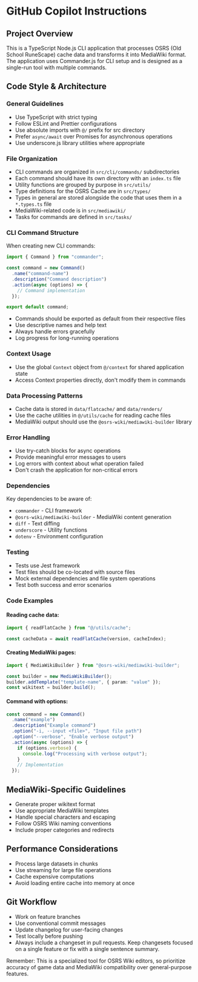 # GitHub Copilot Instructions

## Project Overview

This is a TypeScript Node.js CLI application that processes OSRS (Old School RuneScape) cache data and transforms it into MediaWiki format. The application uses Commander.js for CLI setup and is designed as a single-run tool with multiple commands.

## Code Style & Architecture

### General Guidelines

- Use TypeScript with strict typing
- Follow ESLint and Prettier configurations
- Use absolute imports with `@/` prefix for src directory
- Prefer `async/await` over Promises for asynchronous operations
- Use underscore.js library utilities where appropriate

### File Organization

- CLI commands are organized in `src/cli/commands/` subdirectories
- Each command should have its own directory with an `index.ts` file
- Utility functions are grouped by purpose in `src/utils/`
- Type definitions for the OSRS Cache are in `src/types/`
- Types in general are stored alongside the code that uses them in a `*.types.ts` file
- MediaWiki-related code is in `src/mediawiki/`
- Tasks for commands are defined in `src/tasks/`

### CLI Command Structure

When creating new CLI commands:

```typescript
import { Command } from "commander";

const command = new Command()
  .name("command-name")
  .description("Command description")
  .action(async (options) => {
    // Command implementation
  });

export default command;
```

- Commands should be exported as default from their respective files
- Use descriptive names and help text
- Always handle errors gracefully
- Log progress for long-running operations

### Context Usage

- Use the global `Context` object from `@/context` for shared application state
- Access Context properties directly, don't modify them in commands

### Data Processing Patterns

- Cache data is stored in `data/flatcache/` and `data/renders/`
- Use the cache utilities in `@/utils/cache` for reading cache files
- MediaWiki output should use the `@osrs-wiki/mediawiki-builder` library

### Error Handling

- Use try-catch blocks for async operations
- Provide meaningful error messages to users
- Log errors with context about what operation failed
- Don't crash the application for non-critical errors

### Dependencies

Key dependencies to be aware of:

- `commander` - CLI framework
- `@osrs-wiki/mediawiki-builder` - MediaWiki content generation
- `diff` - Text diffing
- `underscore` - Utility functions
- `dotenv` - Environment configuration

### Testing

- Tests use Jest framework
- Test files should be co-located with source files
- Mock external dependencies and file system operations
- Test both success and error scenarios

### Code Examples

#### Reading cache data:

```typescript
import { readFlatCache } from "@/utils/cache";

const cacheData = await readFlatCache(version, cacheIndex);
```

#### Creating MediaWiki pages:

```typescript
import { MediaWikiBuilder } from "@osrs-wiki/mediawiki-builder";

const builder = new MediaWikiBuilder();
builder.addTemplate("template-name", { param: "value" });
const wikitext = builder.build();
```

#### Command with options:

```typescript
const command = new Command()
  .name("example")
  .description("Example command")
  .option("-i, --input <file>", "Input file path")
  .option("--verbose", "Enable verbose output")
  .action(async (options) => {
    if (options.verbose) {
      console.log("Processing with verbose output");
    }
    // Implementation
  });
```

## MediaWiki-Specific Guidelines

- Generate proper wikitext format
- Use appropriate MediaWiki templates
- Handle special characters and escaping
- Follow OSRS Wiki naming conventions
- Include proper categories and redirects

## Performance Considerations

- Process large datasets in chunks
- Use streaming for large file operations
- Cache expensive computations
- Avoid loading entire cache into memory at once

## Git Workflow

- Work on feature branches
- Use conventional commit messages
- Update changelog for user-facing changes
- Test locally before pushing
- Always include a changeset in pull requests. Keep changesets focused on a single feature or fix with a single sentence summary.

Remember: This is a specialized tool for OSRS Wiki editors, so prioritize accuracy of game data and MediaWiki compatibility over general-purpose features.
